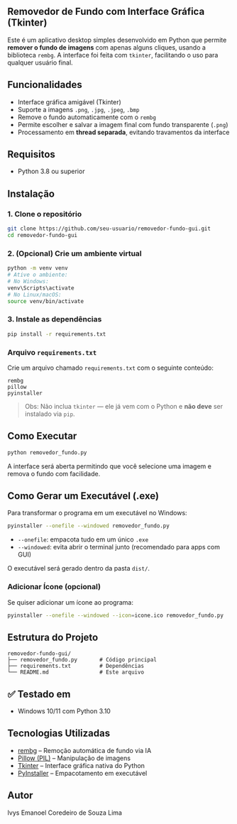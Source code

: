 ## Removedor de Fundo com Interface Gráfica (Tkinter)

Este é um aplicativo desktop simples desenvolvido em Python que permite **remover o fundo de imagens** com apenas alguns cliques, usando a biblioteca `rembg`. A interface foi feita com `tkinter`, facilitando o uso para qualquer usuário final.

## Funcionalidades

- Interface gráfica amigável (Tkinter)
- Suporte a imagens `.png`, `.jpg`, `.jpeg`, `.bmp`
- Remove o fundo automaticamente com o `rembg`
- Permite escolher e salvar a imagem final com fundo transparente (`.png`)
- Processamento em **thread separada**, evitando travamentos da interface

## Requisitos

- Python 3.8 ou superior

## Instalação

### 1. Clone o repositório

```bash
git clone https://github.com/seu-usuario/removedor-fundo-gui.git
cd removedor-fundo-gui
```

### 2. (Opcional) Crie um ambiente virtual

```bash
python -m venv venv
# Ative o ambiente:
# No Windows:
venv\Scripts\activate
# No Linux/macOS:
source venv/bin/activate
```

### 3. Instale as dependências

```bash
pip install -r requirements.txt
```

### Arquivo `requirements.txt`

Crie um arquivo chamado `requirements.txt` com o seguinte conteúdo:

```
rembg
pillow
pyinstaller
```

> Obs: Não inclua `tkinter` — ele já vem com o Python e **não deve** ser instalado via `pip`.

## Como Executar

```bash
python removedor_fundo.py
```

A interface será aberta permitindo que você selecione uma imagem e remova o fundo com facilidade.

## Como Gerar um Executável (.exe)

Para transformar o programa em um executável no Windows:

```bash
pyinstaller --onefile --windowed removedor_fundo.py
```

- `--onefile`: empacota tudo em um único `.exe`
- `--windowed`: evita abrir o terminal junto (recomendado para apps com GUI)

O executável será gerado dentro da pasta `dist/`.

### Adicionar Ícone (opcional)

Se quiser adicionar um ícone ao programa:

```bash
pyinstaller --onefile --windowed --icon=icone.ico removedor_fundo.py
```

## Estrutura do Projeto

```
removedor-fundo-gui/
├── removedor_fundo.py       # Código principal
├── requirements.txt         # Dependências
└── README.md                # Este arquivo
```

## ✅ Testado em

- Windows 10/11 com Python 3.10

## Tecnologias Utilizadas

- [rembg](https://github.com/danielgatis/rembg) – Remoção automática de fundo via IA
- [Pillow (PIL)](https://python-pillow.org) – Manipulação de imagens
- [Tkinter](https://docs.python.org/3/library/tk.html) – Interface gráfica nativa do Python
- [PyInstaller](https://pyinstaller.org) – Empacotamento em executável

## Autor
Ivys Emanoel Coredeiro de Souza Lima

